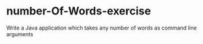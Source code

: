 # number-Of-Words-exercise
Write a Java application which takes any number of words as command line arguments
